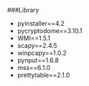 ###Library 

 * pyinstaller==4.2
 * pycryptodome==3.10.1
 * WMI==1.5.1 
 * scapy==2.4.5 
 * winpcapy==1.0.2
 * pynput==1.6.8   
 * mss==6.1.0    
 * prettytable==2.1.0
